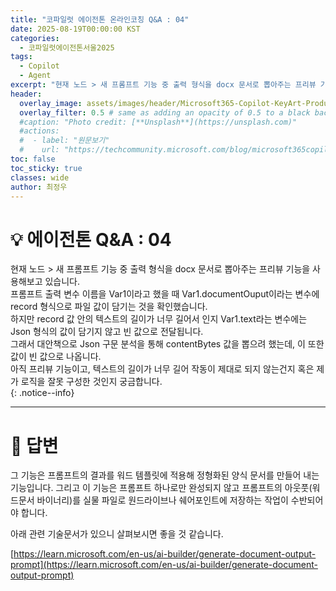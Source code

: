 ```yaml
---
title: "코파일럿 에이전톤 온라인코칭 Q&A : 04"
date: 2025-08-19T00:00:00 KST
categories:
  - 코파일럿에이전톤서울2025
tags:
  - Copilot
  - Agent
excerpt: "현재 노드 > 새 프롬프트 기능 중 출력 형식을 docx 문서로 뽑아주는 프리뷰 기능을 사용해보고 있습니다. 프롬프트 출력 변수 이름을 Var1이라고 했을 때 Var1.documentOuput이라는 변수에 record 형식으로 파일 값이 담기는 것을 확인했습니다. "
header:
  overlay_image: assets/images/header/Microsoft365-Copilot-KeyArt-Productivity-6K-01.png
  overlay_filter: 0.5 # same as adding an opacity of 0.5 to a black background
  #caption: "Photo credit: [**Unsplash**](https://unsplash.com)"
  #actions:
  #  - label: "원문보기"
  #    url: "https://techcommunity.microsoft.com/blog/microsoft365copilotblog/what%E2%80%99s-new-in-microsoft-365-copilot--july-2025/4438253"
toc: false
toc_sticky: true
classes: wide
author: 최정우
---
```


# 💡 에이전톤 Q&A : 04

현재 노드 > 새 프롬프트 기능 중 출력 형식을 docx 문서로 뽑아주는 프리뷰 기능을 사용해보고 있습니다.  
프롬프트 출력 변수 이름을 Var1이라고 했을 때 Var1.documentOuput이라는 변수에 record 형식으로 파일 값이 담기는 것을 확인했습니다.  
하지만 record 값 안의 텍스트의 길이가 너무 길어서 인지 Var1.text라는 변수에는 Json 형식의 값이 담기지 않고 빈 값으로 전달됩니다.  
그래서 대안책으로 Json 구문 분석을 통해 contentBytes 값을 뽑으려 했는데, 이 또한 값이 빈 값으로 나옵니다.  
아직 프리뷰 기능이고, 텍스트의 길이가 너무 길어 작동이 제대로 되지 않는건지 혹은 제가 로직을 잘못 구성한 것인지 궁금합니다.  
{: .notice--info}

---

# 📝 답변

그 기능은 프롬프트의 결과를 워드 템플릿에 적용해 정형화된 양식 문서를 만들어 내는 기능입니다. 그리고 이 기능은 프롬프트 하나로만 완성되지 않고 프롬프트의 아웃풋(워드문서 바이너리)를 실물 파일로 원드라이브나 쉐어포인트에 저장하는 작업이 수반되어야 합니다. 

아래 관련 기술문서가 있으니 살펴보시면 좋을 것 같습니다.

[https://learn.microsoft.com/en-us/ai-builder/generate-document-output-prompt](https://learn.microsoft.com/en-us/ai-builder/generate-document-output-prompt)

